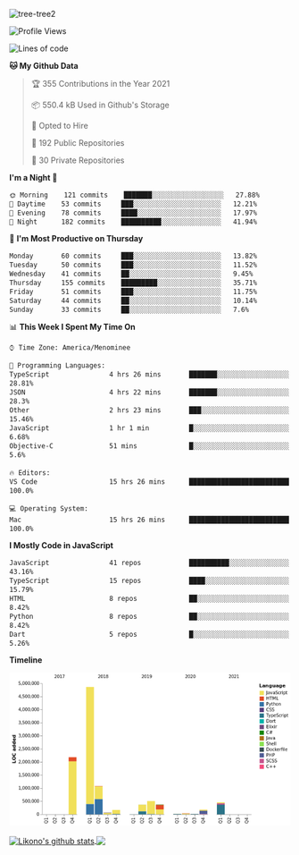 ![tree-tree2](https://user-images.githubusercontent.com/15727947/99866266-688a6380-2b75-11eb-958b-273006b198d8.jpg)


<!--START_SECTION:waka-->
![Profile Views](http://img.shields.io/badge/Profile%20Views-2-blue)

![Lines of code](https://img.shields.io/badge/From%20Hello%20World%20I%27ve%20Written-10.3%20million%20lines%20of%20code-blue)

**🐱 My Github Data** 

> 🏆 355 Contributions in the Year 2021
 > 
> 📦 550.4 kB Used in Github's Storage 
 > 
> 💼 Opted to Hire
 > 
> 📜 192 Public Repositories 
 > 
> 🔑 30 Private Repositories  
 > 
**I'm a Night 🦉** 

```text
🌞 Morning    121 commits    ███████░░░░░░░░░░░░░░░░░░   27.88% 
🌆 Daytime    53 commits     ███░░░░░░░░░░░░░░░░░░░░░░   12.21% 
🌃 Evening    78 commits     ████░░░░░░░░░░░░░░░░░░░░░   17.97% 
🌙 Night      182 commits    ██████████░░░░░░░░░░░░░░░   41.94%

```
📅 **I'm Most Productive on Thursday** 

```text
Monday       60 commits     ███░░░░░░░░░░░░░░░░░░░░░░   13.82% 
Tuesday      50 commits     ███░░░░░░░░░░░░░░░░░░░░░░   11.52% 
Wednesday    41 commits     ██░░░░░░░░░░░░░░░░░░░░░░░   9.45% 
Thursday     155 commits    █████████░░░░░░░░░░░░░░░░   35.71% 
Friday       51 commits     ███░░░░░░░░░░░░░░░░░░░░░░   11.75% 
Saturday     44 commits     ██░░░░░░░░░░░░░░░░░░░░░░░   10.14% 
Sunday       33 commits     ██░░░░░░░░░░░░░░░░░░░░░░░   7.6%

```


📊 **This Week I Spent My Time On** 

```text
⌚︎ Time Zone: America/Menominee

💬 Programming Languages: 
TypeScript               4 hrs 26 mins       ███████░░░░░░░░░░░░░░░░░░   28.81% 
JSON                     4 hrs 22 mins       ███████░░░░░░░░░░░░░░░░░░   28.3% 
Other                    2 hrs 23 mins       ███░░░░░░░░░░░░░░░░░░░░░░   15.46% 
JavaScript               1 hr 1 min          █░░░░░░░░░░░░░░░░░░░░░░░░   6.68% 
Objective-C              51 mins             █░░░░░░░░░░░░░░░░░░░░░░░░   5.6%

🔥 Editors: 
VS Code                  15 hrs 26 mins      █████████████████████████   100.0%

💻 Operating System: 
Mac                      15 hrs 26 mins      █████████████████████████   100.0%

```

**I Mostly Code in JavaScript** 

```text
JavaScript               41 repos            ██████████░░░░░░░░░░░░░░░   43.16% 
TypeScript               15 repos            ████░░░░░░░░░░░░░░░░░░░░░   15.79% 
HTML                     8 repos             ██░░░░░░░░░░░░░░░░░░░░░░░   8.42% 
Python                   8 repos             ██░░░░░░░░░░░░░░░░░░░░░░░   8.42% 
Dart                     5 repos             █░░░░░░░░░░░░░░░░░░░░░░░░   5.26%

```


**Timeline**

![Chart not found](https://raw.githubusercontent.com/ianlikono/ianlikono/main/charts/bar_graph.png) 


<!--END_SECTION:waka-->


<a href="https://github.com/ianlikono">
  <img align="center" src="https://github-readme-stats.anuraghazra1.vercel.app/api?username=ianlikono&show_icons=true&include_all_commits=true&theme=material-palenight" alt="Likono's github stats" />
</a>
<a href="https://github.com/ianlikono">
  <img align="center" src="https://github-readme-stats.anuraghazra1.vercel.app/api/top-langs/?username=ianlikono&layout=compact&theme=material-palenight" />
</a>

